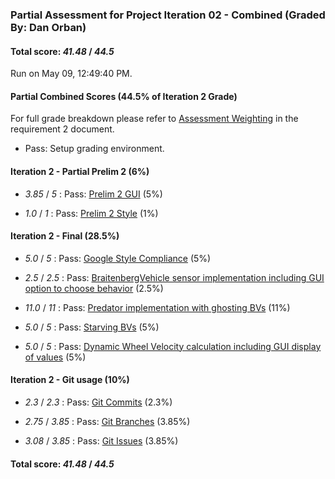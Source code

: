 ### Partial Assessment for Project Iteration 02 - Combined (Graded By: Dan Orban)

#### Total score: _41.48_ / _44.5_

Run on May 09, 12:49:40 PM.


#### Partial Combined Scores (44.5% of Iteration 2 Grade)


For full grade breakdown please refer to [Assessment Weighting](https://github.umn.edu/umn-csci-3081-S19/csci3081-shared-upstream/blob/support-code/project/docs/Iteration2Requirements.md#assessment-weighting) in the requirement 2 document.

+ Pass: Setup grading environment.




#### Iteration 2 - Partial Prelim 2 (6%)

+  _3.85_ / _5_ : Pass: [Prelim 2 GUI](Proj_02_Prelim-2_Assessment.md) (5%)



+  _1.0_ / _1_ : Pass: [Prelim 2 Style](Proj_02_Prelim-2-Style_Assessment.md) (1%)




#### Iteration 2 - Final (28.5%)

+  _5.0_ / _5_ : Pass: [Google Style Compliance](Proj_02_Final-Automated_Assessment.md#google-style) (5%)



+  _2.5_ / _2.5_ : Pass: [BraitenbergVehicle sensor implementation including GUI option to choose behavior](Proj_02_Final-Code_Assessment.md#feature-testing) (2.5%)



+  _11.0_ / _11_ : Pass: [Predator implementation with ghosting BVs](Proj_02_Final-Code_Assessment.md#feature-testing) (11%)



+  _5.0_ / _5_ : Pass: [Starving BVs](Proj_02_Final-Code_Assessment.md#feature-testing) (5%)



+  _5.0_ / _5_ : Pass: [Dynamic Wheel Velocity calculation including GUI display of values](Proj_02_Final-Code_Assessment.md) (5%)




#### Iteration 2 - Git usage (10%)

+  _2.3_ / _2.3_ : Pass: [Git Commits](Proj_02_Final-Automated_Assessment.md#git-tests) (2.3%)



+  _2.75_ / _3.85_ : Pass: [Git Branches](Proj_02_Final-Automated_Assessment.md#git-tests) (3.85%)



+  _3.08_ / _3.85_ : Pass: [Git Issues](Proj_02_Final-Automated_Assessment.md#git-issue-usage) (3.85%)



#### Total score: _41.48_ / _44.5_


